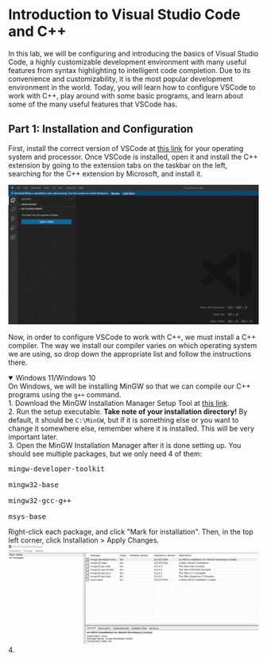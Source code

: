 # Introduction to Visual Studio Code and C++

In this lab, we will be configuring and introducing the basics of Visual Studio Code, a highly customizable development environment with many useful features from syntax highlighting to intelligent code completion. Due to its convenience and customizability, it is the most popular development environment in the world. Today, you will learn how to configure VSCode to work with C++, play around with some basic programs, and learn about some of the many useful features that VSCode has.

## Part 1: Installation and Configuration

First, install the correct version of VSCode at [this link](https://code.visualstudio.com/download) for your operating system and processor. Once VSCode is installed, open it and install the C++ extension by going to the extension tabs on the taskbar on the left, searching for the C++ extension by Microsoft, and install it.

![Installing C++](images/installC.gif)

Now, in order to configure VSCode to work with C++, we must install a C++ compiler. The way we install our compiler varies on which operating system we are using, so drop down the appropriate list and follow the instructions there.

[comment]: # (Maybe add a way to check processor type if the student is unsure which version to install?)

<details open>
<summary>Windows 11/Windows 10</summary>
On Windows, we will be installing MinGW so that we can compile our C++ programs using the <code>g++</code> command. <br>
1. Download the MinGW Installation Manager Setup Tool at <a href="https://sourceforge.net/projects/mingw/">this link</a>. <br>
2. Run the setup executable. <strong>Take note of your installation directory!</strong> By default, it should be <code>C:\MinGW</code>, but if it is something else or you want to change it somewhere else, remember where it is installed. This will be very important later. <br>
3. Open the MinGW Installation Manager after it is done setting up. You should see multiple packages, but we only need 4 of them: <br>
<pre>
mingw-developer-toolkit<br>
mingw32-base<br>
mingw32-gcc-g++<br>
msys-base
</pre>
Right-click each package, and click "Mark for installation". Then, in the top left corner, click Installation > Apply Changes.
<img src="images/installgcc.gif" alt="Installing MinGW Packages"> <br>
4. 
</details>
